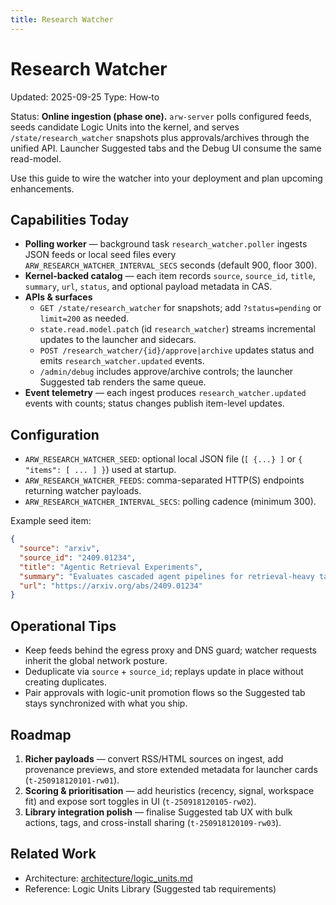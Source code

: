 ```yaml
---
title: Research Watcher
---
```


# Research Watcher
Updated: 2025-09-25
Type: How‑to

Status: **Online ingestion (phase one).** `arw-server` polls configured feeds, seeds candidate Logic Units into the kernel, and serves `/state/research_watcher` snapshots plus approvals/archives through the unified API. Launcher Suggested tabs and the Debug UI consume the same read-model.

Use this guide to wire the watcher into your deployment and plan upcoming enhancements.

## Capabilities Today

- **Polling worker** — background task `research_watcher.poller` ingests JSON feeds or local seed files every `ARW_RESEARCH_WATCHER_INTERVAL_SECS` seconds (default 900, floor 300).
- **Kernel-backed catalog** — each item records `source`, `source_id`, `title`, `summary`, `url`, `status`, and optional payload metadata in CAS.
- **APIs & surfaces**
  - `GET /state/research_watcher` for snapshots; add `?status=pending` or `limit=200` as needed.
  - `state.read.model.patch` (id `research_watcher`) streams incremental updates to the launcher and sidecars.
  - `POST /research_watcher/{id}/approve|archive` updates status and emits `research_watcher.updated` events.
  - `/admin/debug` includes approve/archive controls; the launcher Suggested tab renders the same queue.
- **Event telemetry** — each ingest produces `research_watcher.updated` events with counts; status changes publish item-level updates.

## Configuration

- `ARW_RESEARCH_WATCHER_SEED`: optional local JSON file (`[ {...} ]` or `{ "items": [ ... ] }`) used at startup.
- `ARW_RESEARCH_WATCHER_FEEDS`: comma-separated HTTP(S) endpoints returning watcher payloads.
- `ARW_RESEARCH_WATCHER_INTERVAL_SECS`: polling cadence (minimum 300).

Example seed item:

```json
{
  "source": "arxiv",
  "source_id": "2409.01234",
  "title": "Agentic Retrieval Experiments",
  "summary": "Evaluates cascaded agent pipelines for retrieval-heavy tasks.",
  "url": "https://arxiv.org/abs/2409.01234"
}
```

## Operational Tips

- Keep feeds behind the egress proxy and DNS guard; watcher requests inherit the global network posture.
- Deduplicate via `source` + `source_id`; replays update in place without creating duplicates.
- Pair approvals with logic-unit promotion flows so the Suggested tab stays synchronized with what you ship.

## Roadmap

1. **Richer payloads** — convert RSS/HTML sources on ingest, add provenance previews, and store extended metadata for launcher cards (`t-250918120101-rw01`).
2. **Scoring & prioritisation** — add heuristics (recency, signal, workspace fit) and expose sort toggles in UI (`t-250918120105-rw02`).
3. **Library integration polish** — finalise Suggested tab UX with bulk actions, tags, and cross-install sharing (`t-250918120109-rw03`).

## Related Work

- Architecture: [architecture/logic_units.md](../architecture/logic_units.md)
- Reference: Logic Units Library (Suggested tab requirements)
